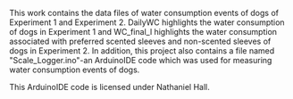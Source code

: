 This work contains the data files of water consumption events of dogs of Experiment 1 and Experiment 2. DailyWC highlights the water consumption of dogs in Experiment 1 and WC_final_l highlights the water consumption associated with preferred scented sleeves and non-scented sleeves of dogs in Experiment 2. In addition, this project also contains a file named "Scale_Logger.ino"-an  ArduinoIDE code which was used for measuring water consumption events of dogs.

This ArduinoIDE code is licensed under Nathaniel Hall.
